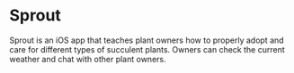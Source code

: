 # Sprout

Sprout is an iOS app that teaches plant owners how to properly adopt and care for different types of succulent plants. Owners can check the current weather and chat with other plant owners.
